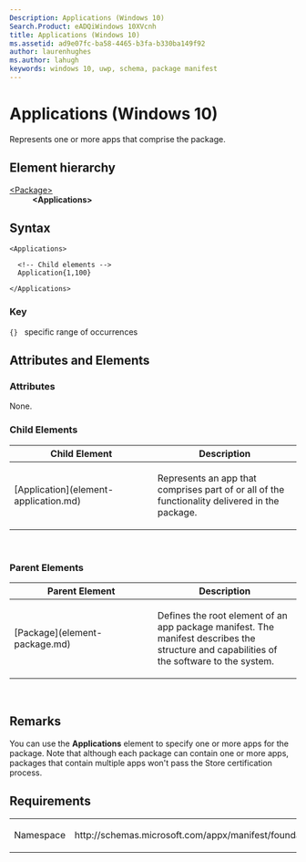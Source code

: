 ```yaml
---
Description: Applications (Windows 10)
Search.Product: eADQiWindows 10XVcnh
title: Applications (Windows 10)
ms.assetid: ad9e07fc-ba58-4465-b3fa-b330ba149f92
author: laurenhughes
ms.author: lahugh
keywords: windows 10, uwp, schema, package manifest
---
```


# Applications (Windows 10)


Represents one or more apps that comprise the package.

## Element hierarchy

<dl>
<dt><a href="element-package.md">&lt;Package&gt;</a></dt>
<dd><b>&lt;Applications&gt;</b></dd>
</dl>

## Syntax

``` syntax
<Applications>

  <!-- Child elements -->
  Application{1,100}

</Applications>
```

### Key

`{}`   specific range of occurrences
## Attributes and Elements


### Attributes

None.

### Child Elements

<table>
<colgroup>
<col width="50%" />
<col width="50%" />
</colgroup>
<thead>
<tr class="header">
<th>Child Element</th>
<th>Description</th>
</tr>
</thead>
<tbody>
<tr class="odd">
<td>[Application](element-application.md)</td>
<td><p>Represents an app that comprises part of or all of the functionality delivered in the package.</p></td>
</tr>
</tbody>
</table>

 

### Parent Elements

<table>
<colgroup>
<col width="50%" />
<col width="50%" />
</colgroup>
<thead>
<tr class="header">
<th>Parent Element</th>
<th>Description</th>
</tr>
</thead>
<tbody>
<tr class="odd">
<td>[Package](element-package.md)</td>
<td><p>Defines the root element of an app package manifest. The manifest describes the structure and capabilities of the software to the system.</p></td>
</tr>
</tbody>
</table>

 

## Remarks

You can use the **Applications** element to specify one or more apps for the package. Note that although each package can contain one or more apps, packages that contain multiple apps won't pass the Store certification process.

## Requirements

<table>
<colgroup>
<col width="50%" />
<col width="50%" />
</colgroup>
<tbody>
<tr class="odd">
<td><p>Namespace</p></td>
<td><p>http://schemas.microsoft.com/appx/manifest/foundation/windows10</p></td>
</tr>
</tbody>
</table>

 

 




